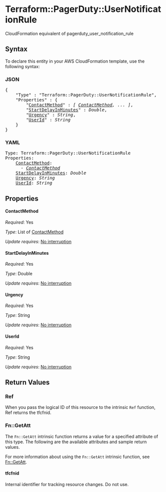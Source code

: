 # Terraform::PagerDuty::UserNotificationRule

CloudFormation equivalent of pagerduty_user_notification_rule

## Syntax

To declare this entity in your AWS CloudFormation template, use the following syntax:

### JSON

<pre>
{
    "Type" : "Terraform::PagerDuty::UserNotificationRule",
    "Properties" : {
        "<a href="#contactmethod" title="ContactMethod">ContactMethod</a>" : <i>[ <a href="contactmethod.md">ContactMethod</a>, ... ]</i>,
        "<a href="#startdelayinminutes" title="StartDelayInMinutes">StartDelayInMinutes</a>" : <i>Double</i>,
        "<a href="#urgency" title="Urgency">Urgency</a>" : <i>String</i>,
        "<a href="#userid" title="UserId">UserId</a>" : <i>String</i>
    }
}
</pre>

### YAML

<pre>
Type: Terraform::PagerDuty::UserNotificationRule
Properties:
    <a href="#contactmethod" title="ContactMethod">ContactMethod</a>: <i>
      - <a href="contactmethod.md">ContactMethod</a></i>
    <a href="#startdelayinminutes" title="StartDelayInMinutes">StartDelayInMinutes</a>: <i>Double</i>
    <a href="#urgency" title="Urgency">Urgency</a>: <i>String</i>
    <a href="#userid" title="UserId">UserId</a>: <i>String</i>
</pre>

## Properties

#### ContactMethod

_Required_: Yes

_Type_: List of <a href="contactmethod.md">ContactMethod</a>

_Update requires_: [No interruption](https://docs.aws.amazon.com/AWSCloudFormation/latest/UserGuide/using-cfn-updating-stacks-update-behaviors.html#update-no-interrupt)

#### StartDelayInMinutes

_Required_: Yes

_Type_: Double

_Update requires_: [No interruption](https://docs.aws.amazon.com/AWSCloudFormation/latest/UserGuide/using-cfn-updating-stacks-update-behaviors.html#update-no-interrupt)

#### Urgency

_Required_: Yes

_Type_: String

_Update requires_: [No interruption](https://docs.aws.amazon.com/AWSCloudFormation/latest/UserGuide/using-cfn-updating-stacks-update-behaviors.html#update-no-interrupt)

#### UserId

_Required_: Yes

_Type_: String

_Update requires_: [No interruption](https://docs.aws.amazon.com/AWSCloudFormation/latest/UserGuide/using-cfn-updating-stacks-update-behaviors.html#update-no-interrupt)

## Return Values

### Ref

When you pass the logical ID of this resource to the intrinsic `Ref` function, Ref returns the tfcfnid.

### Fn::GetAtt

The `Fn::GetAtt` intrinsic function returns a value for a specified attribute of this type. The following are the available attributes and sample return values.

For more information about using the `Fn::GetAtt` intrinsic function, see [Fn::GetAtt](https://docs.aws.amazon.com/AWSCloudFormation/latest/UserGuide/intrinsic-function-reference-getatt.html).

#### tfcfnid

Internal identifier for tracking resource changes. Do not use.

